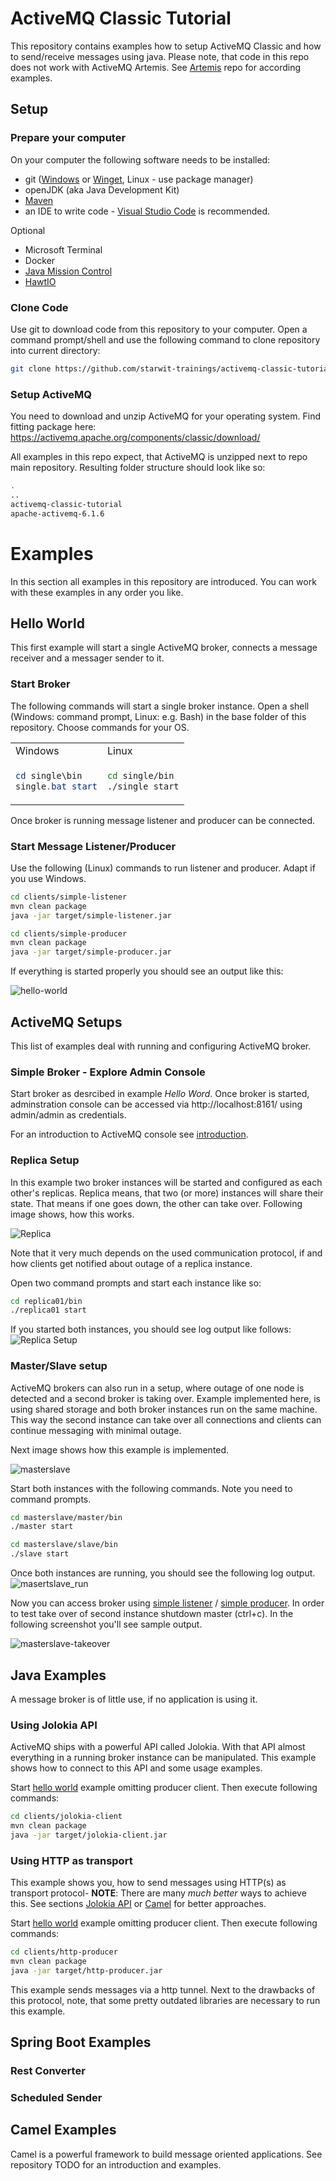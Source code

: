 # ActiveMQ Classic Tutorial

This repository contains examples how to setup ActiveMQ Classic and how to send/receive messages using java. Please note, that code in this repo does not work with ActiveMQ Artemis. See [Artemis](https://github.com/starwit-trainings/apachemq-introduction) repo for according examples.

## Setup

### Prepare your computer
On your computer the following software needs to be installed:
* git ([Windows](https://git-scm.com/downloads) or [Winget](https://winget.run/pkg/Git/Git), Linux - use package manager)
* openJDK (aka Java Development Kit)
* [Maven](https://maven.apache.org/)
* an IDE to write code - [Visual Studio Code](https://code.visualstudio.com/) is recommended.

Optional
* Microsoft Terminal
* Docker
* [Java Mission Control](https://jdk.java.net/jmc/9/)
* [HawtIO](https://github.com/hawtio/hawtio/releases)

### Clone Code
Use git to download code from this repository to your computer. Open a command prompt/shell and use the following command to clone repository into current directory:
```bash
git clone https://github.com/starwit-trainings/activemq-classic-tutorial.git
```

### Setup ActiveMQ
You need to download and unzip ActiveMQ for your operating system. Find fitting package here: https://activemq.apache.org/components/classic/download/

All examples in this repo expect, that ActiveMQ is unzipped next to repo main repository. Resulting folder structure should look like so: 

```bash
.
..
activemq-classic-tutorial
apache-activemq-6.1.6
```

# Examples
In this section all examples in this repository are introduced. You can work with these examples in any order you like.

## Hello World
This first example will start a single ActiveMQ broker, connects a message receiver and a messager sender to it.

### Start Broker
The following commands will start a single broker instance. Open a shell (Windows: command prompt, Linux: e.g. Bash) in the base folder of this repository. Choose commands for your OS.
<table>
<tr>
<td> Windows </td> <td> Linux </td>
</tr>
<tr>
<td> 

```powershell
cd single\bin
single.bat start
```

</td>
<td>

```bash
cd single/bin
./single start
```

</td>
</tr>
</table>

Once broker is running message listener and producer can be connected.

### Start Message Listener/Producer
Use the following (Linux) commands to run listener and producer. Adapt if you use Windows.
```bash
cd clients/simple-listener
mvn clean package
java -jar target/simple-listener.jar
```

```bash
cd clients/simple-producer
mvn clean package
java -jar target/simple-producer.jar
```

If everything is started properly you should see an output like this:

![hello-world](img/hello-world.png)

## ActiveMQ Setups
This list of examples deal with running and configuring ActiveMQ broker.

### Simple Broker - Explore Admin Console

Start broker as desrcibed in example _Hello Word_. Once broker is started, adminstration console can be accessed via http://localhost:8161/ using admin/admin as credentials.

For an introduction to ActiveMQ console see [introduction](activemq-intro.md#admin-console).


### Replica Setup
In this example two broker instances will be started and configured as each other's replicas. Replica means, that two (or more) instances will share their state. That means if one goes down, the other can take over. Following image shows, how this works.

![Replica](img/Replica-Concept.png)

Note that it very much depends on the used communication protocol, if and how clients get notified about outage of a replica instance.

Open two command prompts and start each instance like so:

```bash
cd replica01/bin
./replica01 start
```
If you started both instances, you should see log output like follows:
![Replica Setup](img/setup_replica.png)

### Master/Slave setup
ActiveMQ brokers can also run in a setup, where outage of one node is detected and a second broker is taking over. Example implemented here, is using shared storage and both broker instances run on the same machine. This way the second instance can take over all connections and clients can continue messaging with minimal outage. 

Next image shows how this example is implemented.

![masterslave](img/master-slave.png)

Start both instances with the following commands. Note you need to command prompts.
```bash
cd masterslave/master/bin
./master start
```

```bash
cd masterslave/slave/bin
./slave start
```
Once both instances are running, you should see the following log output.
![masertslave_run](img/master_slave01.png)

Now you can access broker using [simple listener](clients/simple-listener/Readme.md) / [simple producer](clients/simple-producer/Readme.md). In order to test take over of second instance shutdown master (ctrl+c). In the following screenshot you'll see sample output.

![masterslave-takeover](img/master_slave02.png)

## Java Examples
A message broker is of little use, if no application is using it. 

### Using Jolokia API
ActiveMQ ships with a powerful API called Jolokia. With that API almost everything in a running broker instance can be manipulated. This example shows how to connect to this API and some usage examples.

Start [hello world](#hello-world) example omitting producer client. Then execute following commands:
```bash
cd clients/jolokia-client
mvn clean package
java -jar target/jolokia-client.jar
```

### Using HTTP as transport
This example shows you, how to send messages using HTTP(s) as transport protocol- __NOTE__: There are many _much better_ ways to achieve this. See sections [Jolokia API](#using-jolokia-api) or [Camel](#camel-examples) for better approaches.

Start [hello world](#hello-world) example omitting producer client. Then execute following commands:
```bash
cd clients/http-producer
mvn clean package
java -jar target/http-producer.jar
```

This example sends messages via a http tunnel. Next to the drawbacks of this protocol, note, that some pretty outdated libraries are necessary to run this example.

## Spring Boot Examples

### Rest Converter

### Scheduled Sender

## Camel Examples
Camel is a powerful framework to build message oriented applications. See repository TODO for an introduction and examples.
